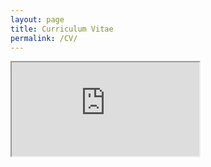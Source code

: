 ```yaml
---
layout: page
title: Curriculum Vitae
permalink: /CV/
---
```

<iframe src="https://docs.google.com/document/d/1oJMn4ofdrmdqZ9VmUqFixUK5JBwnddpLLfrfDKiAAD0/pub?embedded=true"></iframe>

